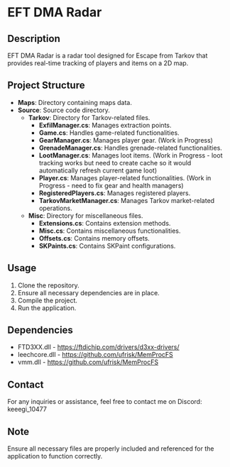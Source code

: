 # EFT DMA Radar

## Description

EFT DMA Radar is a radar tool designed for Escape from Tarkov that provides real-time tracking of players and items on a 2D map.

## Project Structure

- **Maps**: Directory containing maps data.
- **Source**: Source code directory.
  - **Tarkov**: Directory for Tarkov-related files.
    - **ExfilManager.cs**: Manages extraction points.
    - **Game.cs**: Handles game-related functionalities.
    - **GearManager.cs**: Manages player gear. (Work in Progress)
    - **GrenadeManager.cs**: Handles grenade-related functionalities.
    - **LootManager.cs**: Manages loot items. (Work in Progress - loot tracking works but need to create cache so it would automatically refresh current game loot)
    - **Player.cs**: Manages player-related functionalities. (Work in Progress - need to fix gear and health managers)
    - **RegisteredPlayers.cs**: Manages registered players.
    - **TarkovMarketManager.cs**: Manages Tarkov market-related operations.
  - **Misc**: Directory for miscellaneous files.
    - **Extensions.cs**: Contains extension methods.
    - **Misc.cs**: Contains miscellaneous functionalities.
    - **Offsets.cs**: Contains memory offsets.
    - **SKPaints.cs**: Contains SKPaint configurations.

## Usage

1. Clone the repository.
2. Ensure all necessary dependencies are in place.
3. Compile the project.
4. Run the application.

## Dependencies

- FTD3XX.dll - https://ftdichip.com/drivers/d3xx-drivers/
- leechcore.dll - https://github.com/ufrisk/MemProcFS
- vmm.dll - https://github.com/ufrisk/MemProcFS

## Contact

For any inquiries or assistance, feel free to contact me on Discord:
keeegi_10477

## Note

Ensure all necessary files are properly included and referenced for the application to function correctly.
